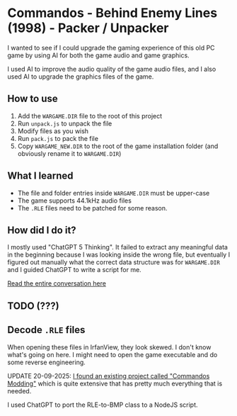 # Commandos - Behind Enemy Lines (1998) - Packer / Unpacker

I wanted to see if I could upgrade the gaming experience of this old PC game by using AI for both the game audio and game graphics.

I used AI to improve the audio quality of the game audio files, and I also used AI to upgrade the graphics files of the game.

## How to use

1. Add the `WARGAME.DIR` file to the root of this project
2. Run `unpack.js` to unpack the file
3. Modify files as you wish
4. Run `pack.js` to pack the file
5. Copy `WARGAME_NEW.DIR` to the root of the game installation folder (and obviously rename it to `WARGAME.DIR`)

## What I learned
- The file and folder entries inside `WARGAME.DIR` must be upper-case
- The game supports 44.1kHz audio files
- The `.RLE` files need to be patched for some reason.

## How did I do it?
I mostly used "ChatGPT 5 Thinking".
It failed to extract any meaningful data in the beginning because I was looking inside the wrong file,
but eventually I figured out manually what the correct data structure was for `WARGAME.DIR` and I guided ChatGPT to write a script for me.

[Read the entire conversation here](https://chatgpt.com/share/68ce869f-442c-8006-a564-0a8ce6123785)

## TODO (???)

## Decode `.RLE` files
When opening these files in IrfanView, they look skewed. I don't know what's going on here. I might need to open the game executable and do some reverse engineering.

UPDATE 20-09-2025: [I found an existing project called "Commandos Modding"](https://sites.google.com/site/commandosmod/downloads) which is quite extensive that has pretty much everything that is needed. 

I used ChatGPT to port the RLE-to-BMP class to a NodeJS script.
